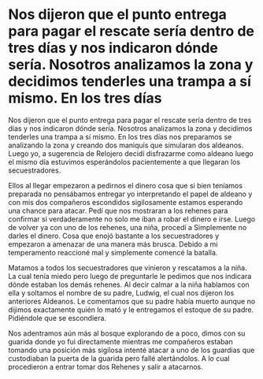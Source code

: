 # Nos dijeron que el punto entrega para pagar el rescate sería dentro de tres días y nos indicaron dónde sería. Nosotros analizamos la zona y decidimos tenderles una trampa a sí mismo. En los tres días 

Nos dijeron que el punto entrega para pagar el rescate sería dentro de tres días y nos indicaron dónde sería. Nosotros analizamos la zona y decidimos tenderles una trampa a sí mismo. En los tres días nos preparamos se analizando la zona y creando dos maniquís que simularan dos aldeanos. Luego yo, a sugerencia de Relojero decidí disfrazarme como aldeano luego el mismo día estuvimos esperándolos pacientemente a que llegaran los secuestradores. 

Ellos al llegar empezaron a pedirnos el dinero cosa que si bien teníamos preparada no pensábamos entregar yo interpretando el papel de aldeano y con mis dos compañeros escondidos sigilosamente estamos esperando una chance para atacar. Pedí que nos mostraran a los rehenes para confirmar si verdaderamente no solo me iban a robar el dinero e irse. Luego de volver ya con uno de los rehenes, una niña, procedí a Simplemente no darles el dinero. Cosa que enojó bastante a los secuestradores y empezaron a amenazar de una manera más brusca. Debido a mi temperamento reaccioné mal y simplemente comencé la batalla. 

Matamos a todos los secuestradores que vinieron y rescatamos a la niña. La cual tenía miedo pero luego de preguntarle le pedimos que nos indicara dónde estaban los demás rehenes. Al decir calmar a la niña hablamos con ella y soltamos el nombre de su padre, Ludwig, el cual nos dijeron los anteriores Aldeanos. Le comentamos que su padre había muerto aunque no dijimos exactamente quién lo mató y le entregamos el estoque de su padre. Pidiéndole que se escondiera. 

Nos adentramos aún más al bosque explorando de a poco, dimos con su guarida donde yo fui directamente mientras me compañeros estaban tomando una posición más sigilosa intenté atacar a uno de los guardias que custodiaban la puerta de la guarida pero fallé alertándolos. A lo cual procedieron a entrar tomar dos Rehenes y salir a atacarnos.

